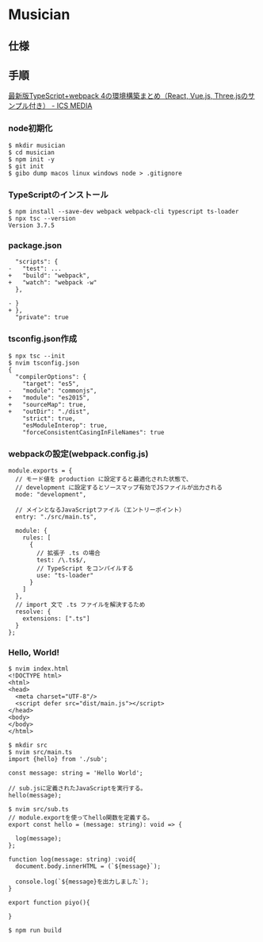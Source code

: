 # Musician 

## 仕様

## 手順

[最新版TypeScript+webpack 4の環境構築まとめ（React, Vue.js, Three.jsのサンプル付き） - ICS MEDIA](https://ics.media/entry/16329/)

### node初期化
```
$ mkdir musician
$ cd musician
$ npm init -y
$ git init
$ gibo dump macos linux windows node > .gitignore
```

### TypeScriptのインストール
```
$ npm install --save-dev webpack webpack-cli typescript ts-loader
$ npx tsc --version
Version 3.7.5
```

### package.json
```
  "scripts": {
-   "test": ...
+   "build": "webpack",
+   "watch": "webpack -w"
  },

- }
+ },
  "private": true
```

### tsconfig.json作成
```
$ npx tsc --init
$ nvim tsconfig.json
{
  "compilerOptions": {
    "target": "es5",
-   "module": "commonjs",
+   "module": "es2015",
+   "sourceMap": true,
+   "outDir": "./dist",
    "strict": true,
    "esModuleInterop": true,
    "forceConsistentCasingInFileNames": true
```

### webpackの設定(webpack.config.js)
```
module.exports = {
  // モード値を production に設定すると最適化された状態で、
  // development に設定するとソースマップ有効でJSファイルが出力される
  mode: "development",

  // メインとなるJavaScriptファイル（エントリーポイント）
  entry: "./src/main.ts",

  module: {
    rules: [
      {
        // 拡張子 .ts の場合
        test: /\.ts$/,
        // TypeScript をコンパイルする
        use: "ts-loader"
      }
    ]
  },
  // import 文で .ts ファイルを解決するため
  resolve: {
    extensions: [".ts"]
  }
};
```

### Hello, World!
```
$ nvim index.html
<!DOCTYPE html>
<html>
<head>
  <meta charset="UTF-8"/>
  <script defer src="dist/main.js"></script>
</head>
<body>
</body>
</html>

$ mkdir src
$ nvim src/main.ts
import {hello} from './sub';

const message: string = 'Hello World';

// sub.jsに定義されたJavaScriptを実行する。
hello(message);

$ nvim src/sub.ts
// module.exportを使ってhello関数を定義する。
export const hello = (message: string): void => {

  log(message);
};

function log(message: string) :void{
  document.body.innerHTML = (`${message}`);

  console.log(`${message}を出力しました`);
}

export function piyo(){

}

$ npm run build
```

